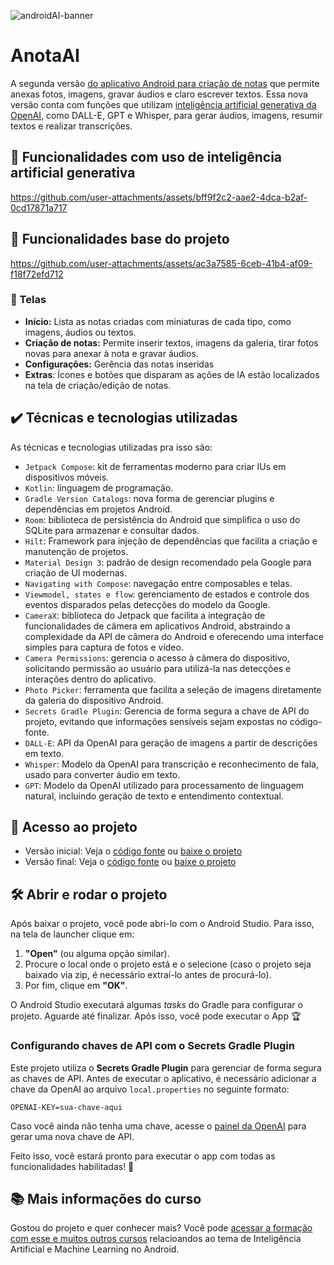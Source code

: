 ![androidAI-banner](https://github.com/user-attachments/assets/cde0207e-b0e1-43bf-b7ed-c5f05c543502)



# AnotaAI
A segunda versão [do aplicativo Android para criação de notas](https://github.com/git-jr/4176-Github-Copilot-Android-Studio) que permite anexas fotos, imagens, gravar áudios e claro escrever textos.
Essa nova versão conta com funções que utilizam [inteligência artificial generativa da OpenAI](https://platform.openai.com/docs/api-reference), como DALL-E, GPT e Whisper, para gerar áudios, imagens, resumir textos e realizar transcrições.

## 🔨 Funcionalidades com uso de inteligência artificial generativa


https://github.com/user-attachments/assets/bff9f2c2-aae2-4dca-b2af-0cd17871a717



## 🔨 Funcionalidades base do projeto


https://github.com/user-attachments/assets/ac3a7585-6ceb-41b4-af09-f18f72efd712






### 📱 Telas
- **Início:** Lista as notas criadas com miniaturas de cada tipo, como imagens, áudios ou textos.  
- **Criação de notas:** Permite inserir textos, imagens da galeria, tirar fotos novas para anexar à nota e gravar áudios.  
- **Configurações:** Gerência das notas inseridas
- **Extras**: Ícones e botões que disparam as ações de IA estão localizados na tela de criação/edição de notas.


## ✔️ Técnicas e tecnologias utilizadas


As técnicas e tecnologias utilizadas pra isso são:

- `Jetpack Compose`: kit de ferramentas moderno para criar IUs em dispositivos móveis.
- `Kotlin`: linguagem de programação.
- `Gradle Version Catalogs`: nova forma de gerenciar plugins e dependências em projetos Android.
- `Room`: biblioteca de persistência do Android que simplifica o uso do SQLite para armazenar e consultar dados.
- `Hilt`: Framework para injeção de dependências que facilita a criação e manutenção de projetos.
- `Material Design 3`: padrão de design recomendado pela Google para criação de UI modernas.
- `Navigating with Compose`: navegação entre composables e telas.
- `Viewmodel, states e flow`: gerenciamento de estados e controle dos eventos disparados pelas detecções do modelo da Google.
- `CameraX`: biblioteca do Jetpack que facilita a integração de funcionalidades de câmera em aplicativos Android, abstraindo a complexidade da API de câmera do Android e oferecendo uma interface simples para captura de fotos e vídeo.
- `Camera Permissions`: gerencia o acesso à câmera do dispositivo, solicitando permissão ao usuário para utilizá-la nas detecções e interações dentro do aplicativo.
- `Photo Picker`: ferramenta que facilita a seleção de imagens diretamente da galeria do dispositivo Android.
- `Secrets Gradle Plugin`: Gerencia de forma segura a chave de API do projeto, evitando que informações sensíveis sejam expostas no código-fonte.  
- `DALL-E`: API da OpenAI para geração de imagens a partir de descrições em texto.  
- `Whisper`: Modelo da OpenAI para transcrição e reconhecimento de fala, usado para converter áudio em texto.  
- `GPT`: Modelo da OpenAI utilizado para processamento de linguagem natural, incluindo geração de texto e entendimento contextual.

## 📁 Acesso ao projeto

- Versão inicial: Veja o [código fonte][codigo-inicial] ou [baixe o projeto][download-inicial]
- Versão final: Veja o [código fonte][codigo-final] ou [baixe o projeto][download-final]

## 🛠️ Abrir e rodar o projeto  

Após baixar o projeto, você pode abri-lo com o Android Studio. Para isso, na tela de launcher clique em:  

1. **"Open"** (ou alguma opção similar).  
2. Procure o local onde o projeto está e o selecione (caso o projeto seja baixado via zip, é necessário extraí-lo antes de procurá-lo).  
3. Por fim, clique em **"OK"**.  

O Android Studio executará algumas *tasks* do Gradle para configurar o projeto. Aguarde até finalizar. Após isso, você pode executar o App 🏆  

### Configurando chaves de API com o Secrets Gradle Plugin  

Este projeto utiliza o **Secrets Gradle Plugin** para gerenciar de forma segura as chaves de API. Antes de executar o aplicativo, é necessário adicionar a chave da OpenAI ao arquivo `local.properties` no seguinte formato:  

```properties
OPENAI-KEY=sua-chave-aqui
```  

Caso você ainda não tenha uma chave, acesse o [painel da OpenAI](https://platform.openai.com/settings/api-keys) para gerar uma nova chave de API.  

Feito isso, você estará pronto para executar o app com todas as funcionalidades habilitadas! 🚀  


## 📚 Mais informações do curso

Gostou do projeto e quer conhecer mais? Você pode [acessar a formação com esse e muitos outros cursos](https://www.alura.com.br/cursos-online-inteligencia-artificial/ia-para-mobile) relacioandos ao tema de Inteligência Artificial e Machine Learning no Android.

[codigo-inicial]: https://github.com/git-jr/4177-Whisper-Dalle-GPT-Android/commits/projeto-inicial
[download-inicial]: https://github.com/git-jr/4177-Whisper-Dalle-GPT-Android/archive/refs/heads/projeto-inicial.zip

[codigo-final]: https://github.com/git-jr/4177-Whisper-Dalle-GPT-Android/commits/aula-5/
[download-final]: https://github.com/git-jr/4177-Whisper-Dalle-GPT-Android/archive/refs/heads/aula-5.zip

